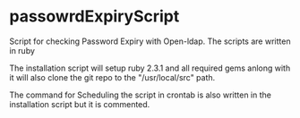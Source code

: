 # passowrdExpiryScript
Script for checking Password Expiry with Open-ldap. The scripts are written in ruby

The installation script will setup ruby 2.3.1 and all required gems anlong with it will also clone the git repo to the
"/usr/local/src" path.

The command for Scheduling the script in crontab is also written in the installation script but it is commented.
